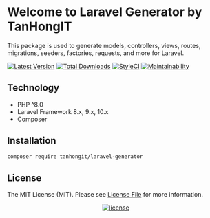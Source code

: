 # Welcome to Laravel Generator by TanHongIT

This package is used to generate models, controllers, views, routes, migrations, seeders, factories, requests, and more for Laravel.

[![Latest Version](https://img.shields.io/github/release/tanhongit/laravel-generator.svg?style=flat-square)](https://github.com/tanhongit/laravel-generator/releases)
[![Total Downloads](https://img.shields.io/packagist/dt/tanhongit/laravel-generator.svg?style=flat-square)](https://packagist.org/packages/tanhongit/laravel-generator)
[![StyleCI](https://styleci.io/repos/605697295/shield)](https://styleci.io/repos/605697295)
[![Maintainability](https://api.codeclimate.com/v1/badges/231c123bfa276fd1ac3c/maintainability)](https://codeclimate.com/github/tanhongit/laravel-generator/maintainability)

## Technology

- PHP ^8.0
- Laravel Framework 8.x, 9.x, 10.x
- Composer

## Installation

```bash
composer require tanhongit/laravel-generator
```

## License

The MIT License (MIT). Please see [License File](LICENSE) for more information.

<p align="center">
    <a href="https://packagist.org/packages/tanhongit/laravel-generator">
        <img src="https://img.shields.io/packagist/l/doctrine/orm.svg" data-origin="https://img.shields.io/packagist/l/doctrine/orm.svg" alt="license">
    </a>
</p>

